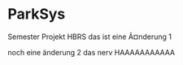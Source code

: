 # ParkSys
Semester Projekt HBRS
das ist eine Ã¤nderung 1

noch eine änderung 2
das nerv
HAAAAAAAAAAA